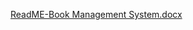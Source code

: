 [ReadME-Book Management System.docx](https://github.com/user-attachments/files/16963006/ReadME-Book.Management.System.docx)
